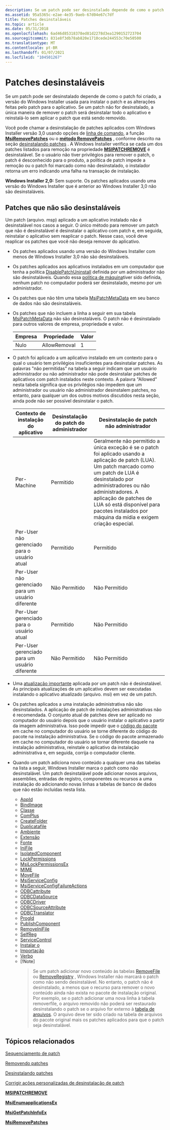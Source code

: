 ```yaml
---
description: Se um patch pode ser desinstalado depende de como o patch foi criado, a versão do Windows Installer usada para instalar o patch e as alterações feitas pelo patch para o aplicativo.
ms.assetid: 95a5365c-e2ae-4e35-9aeb-67d04e67c7df
title: Patches desinstaláveis
ms.topic: article
ms.date: 05/31/2018
ms.openlocfilehash: 6ad46d85318378ed81d2278d3ea1290152723704
ms.sourcegitcommit: 831e8f3db78ab820e1710cede244553c70e50500
ms.translationtype: MT
ms.contentlocale: pt-BR
ms.lasthandoff: 01/07/2021
ms.locfileid: "104501267"
---
```

# <a name="uninstallable-patches"></a>Patches desinstaláveis

Se um patch pode ser desinstalado depende de como o patch foi criado, a versão do Windows Installer usada para instalar o patch e as alterações feitas pelo patch para o aplicativo. Se um patch não for desinstalado, a única maneira de remover o patch será desinstalar todo o aplicativo e reinstalá-lo sem aplicar o patch que está sendo removido.

Você pode chamar a desinstalação de patches aplicados com Windows Installer versão 3,0 usando opções de [linha de comando](command-line-options.md), a função [**MsiRemovePatches**](/windows/desktop/api/Msi/nf-msi-msiremovepatchesa) ou o [**método RemovePatches**](installer-removepatches.md) , conforme descrito na seção [desinstalando patches](uninstalling-patches.md) . A Windows Installer verifica se cada um dos patches listados para remoção na propriedade [**MSIPATCHREMOVE**](msipatchremove.md) é desinstalável. Se o usuário não tiver privilégios para remover o patch, o patch é desconhecido para o produto, a política de patch impede a remoção ou o patch foi marcado como não desinstalado, o instalador retorna um erro indicando uma falha na transação de instalação.

**Windows Installer 2,0:** Sem suporte. Os patches aplicados usando uma versão do Windows Installer que é anterior ao Windows Installer 3,0 não são desinstaláveis.

## <a name="patches-that-are-not-uninstallable"></a>Patches que não são desinstaláveis

Um patch (arquivo. msp) aplicado a um aplicativo instalado não é desinstalável nos casos a seguir. O único método para remover um patch que não é desinstalável é desinstalar o aplicativo com patch e, em seguida, reinstalar o aplicativo sem reaplicar o patch. Nesse caso, você deve reaplicar os patches que você não deseja remover do aplicativo.

-   Os patches aplicados usando uma versão do Windows Installer com menos de Windows Installer 3,0 não são desinstaláveis.
-   Os patches aplicados aos aplicativos instalados em um computador que tenha a política [DisablePatchUninstall](disablepatchuninstall.md) definida por um administrador não são desinstaláveis. Quando essa [política de máquina](machine-policies.md)tiver sido definida, nenhum patch no computador poderá ser desinstalado, mesmo por um administrador.
-   Os patches que não têm uma tabela [MsiPatchMetaData](msipatchmetadata-table.md) em seu banco de dados não são desinstaláveis.
-   Os patches que não incluem a linha a seguir em sua tabela [MsiPatchMetaData](msipatchmetadata-table.md) não são desinstaláveis. O patch não é desinstalado para outros valores de empresa, propriedade e valor.

    | Empresa | Propriedade     | Valor |
    |---------|--------------|-------|
    | Nulo  | AllowRemoval | 1     |

    

     

-   O patch foi aplicado a um aplicativo instalado em um contexto para o qual o usuário tem privilégios insuficientes para desinstalar patches. As palavras "não permitidas" na tabela a seguir indicam que um usuário administrador ou não administrador não pode desinstalar patches de aplicativos com patch instalados neste contexto. A palavra "Allowed" nesta tabela significa que os privilégios não impedem que um administrador ou usuário não administrador desinstalem patches, no entanto, para qualquer um dos outros motivos discutidos nesta seção, ainda pode não ser possível desinstalar o patch.

    | Contexto de instalação do aplicativo        | Desinstalação do patch do administrador | Desinstalação de patch não administrador                                                                                                                                                                                                                                                                             |
    |-----------------------------------------|----------------------------------|------------------------------------------------------------------------------------------------------------------------------------------------------------------------------------------------------------------------------------------------------------------------------------------------------------------|
    | Per-Machine                             | Permitido                          | Geralmente não permitido a única exceção é se o patch foi aplicado usando a aplicação de patch (LUA). Um patch marcado como um patch de LUA é desinstalado por administradores ou não administradores. A aplicação de patches de LUA só está disponível para pacotes instalados por máquina da mídia e exigem criação especial.<br/> |
    | Per-User não gerenciado para o usuário atual   | Permitido                          | Permitido                                                                                                                                                                                                                                                                                                          |
    | Per-User não gerenciado para um usuário diferente | Não Permitido                      | Não Permitido                                                                                                                                                                                                                                                                                                      |
    | Per-User gerenciado para o usuário atual       | Permitido                          | Não Permitido                                                                                                                                                                                                                                                                                                      |
    | Per-User gerenciado para um usuário diferente     | Não Permitido                      | Não Permitido                                                                                                                                                                                                                                                                                                      |

    

     

-   Uma [atualização importante](major-upgrades.md) aplicada por um patch não é desinstalável. As principais atualizações de um aplicativo devem ser executadas instalando o aplicativo atualizado (arquivo. msi) em vez de um patch.
-   Os patches aplicados a uma instalação administrativa não são desinstalados. A aplicação de patch de instalações administrativas não é recomendada. O conjunto atual de patches deve ser aplicado no computador do usuário depois que o usuário instalar o aplicativo a partir da imagem administrativa. Isso pode impedir que o [código do pacote](package-codes.md) em cache no computador do usuário se torne diferente do código do pacote na instalação administrativa. Se o código do pacote armazenado em cache no computador do usuário se tornar diferente daquele na instalação administrativa, reinstale o aplicativo da instalação administrativa e, em seguida, corrija o computador cliente.
-   Quando um patch adiciona novo conteúdo a qualquer uma das tabelas na lista a seguir, Windows Installer marca o patch como não desinstalável. Um patch desinstalável pode adicionar novos arquivos, assemblies, entradas de registro, componentes ou recursos a uma instalação do adicionando novas linhas a tabelas de banco de dados que não estão incluídas nesta lista.

    -   [AppId](appid-table.md)
    -   [BindImage](bindimage-table.md)
    -   [Classe](class-table.md)
    -   [ComPlus](complus-table.md)
    -   [CreateFolder](createfolder-table.md)
    -   [Duplicatafile](duplicatefile-table.md)
    -   [Ambiente](environment-table.md)
    -   [Extensão](extension-table.md)
    -   [Fonte](font-table.md)
    -   [IniFile](inifile-table.md)
    -   [IsolatedComponent](isolatedcomponent-table.md)
    -   [LockPermissions](lockpermissions-table.md)
    -   [MsiLockPermissionsEx](msilockpermissionsex-table.md)
    -   [MIME](mime-table.md)
    -   [MoveFile](movefile-table.md)
    -   [MsiServiceConfig](msiserviceconfig-table.md)
    -   [MsiServiceConfigFailureActions](msiserviceconfigfailureactions-table.md)
    -   [ODBCattribute](odbcattribute-table.md)
    -   [ODBCDataSource](odbcdatasource-table.md)
    -   [ODBCDriver](odbcdriver-table.md)
    -   [ODBCSourceAttribute](odbcsourceattribute-table.md)
    -   [ODBCTranslator](odbctranslator-table.md)
    -   [ProgId](progid-table.md)
    -   [PublishComponent](publishcomponent-table.md)
    -   [RemoveIniFile](removeinifile-table.md)
    -   [SelfReg](selfreg-table.md)
    -   [ServiceControl](servicecontrol-table.md)
    -   [Instalar o](serviceinstall-table.md)
    -   [Importação](typelib-table.md)
    -   [Verbo](verb-table.md)
    -   [!Note]  
        > Se um patch adicionar novo conteúdo às tabelas [RemoveFile](removefile-table.md) ou [RemoveRegistry](removeregistry-table.md) , Windows Installer não marcará o patch como não sendo desinstalável. No entanto, o patch não é desinstalado, a menos que o recurso para remover o novo conteúdo ainda não exista no pacote de instalação original. Por exemplo, se o patch adicionar uma nova linha à tabela removerfile, o arquivo removido não poderá ser restaurado desinstalando o patch se o arquivo for externo à [tabela de arquivos](file-table.md). O arquivo deve ter sido criado na tabela de arquivos do pacote original mais os patches aplicados para que o patch seja desinstalável.

         

## <a name="related-topics"></a>Tópicos relacionados

<dl> <dt>

[Sequenciamento de patch](sequencing-patches.md)
</dt> <dt>

[Removendo patches](removing-patches.md)
</dt> <dt>

[Desinstalando patches](uninstalling-patches.md)
</dt> <dt>

[Corrigir ações personalizadas de desinstalação de patch](patch-uninstall-custom-actions.md)
</dt> <dt>

[**MSIPATCHREMOVE**](msipatchremove.md)
</dt> <dt>

[**MsiEnumapplicationsEx**](/windows/desktop/api/Msi/nf-msi-msienumproductsexa)
</dt> <dt>

[**MsiGetPatchInfoEx**](/windows/desktop/api/Msi/nf-msi-msigetpatchinfoexa)
</dt> <dt>

[**MsiRemovePatches**](/windows/desktop/api/Msi/nf-msi-msiremovepatchesa)
</dt> </dl>

 

 




